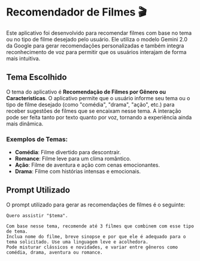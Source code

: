 # Recomendador de Filmes 🎬

Este aplicativo foi desenvolvido para recomendar filmes com base no tema ou no tipo de filme desejado pelo usuário. Ele utiliza o modelo Gemini 2.0 da Google para gerar recomendações personalizadas e também integra reconhecimento de voz para permitir que os usuários interajam de forma mais intuitiva.

## Tema Escolhido

O tema do aplicativo é **Recomendação de Filmes por Gênero ou Caracteristicas**. O aplicativo permite que o usuário informe seu tema ou o tipo de filme desejado (como "comédia", "drama", "ação", etc.) para receber sugestões de filmes que se encaixam nesse tema. A interação pode ser feita tanto por texto quanto por voz, tornando a experiência ainda mais dinâmica.

### Exemplos de Temas:

- **Comédia**: Filme divertido para descontrair.
- **Romance**: Filme leve para um clima romântico.
- **Ação**: Filme de aventura e ação com cenas emocionantes.
- **Drama**: Filme com histórias intensas e emocionais.

## Prompt Utilizado

O prompt utilizado para gerar as recomendações de filmes é o seguinte:

```text
Quero assistir "$tema".

Com base nesse tema, recomende até 3 filmes que combinem com esse tipo de tema. 
Inclua nome do filme, breve sinopse e por que ele é adequado para o tema solicitado. Use uma linguagem leve e acolhedora. 
Pode misturar clássicos e novidades, e variar entre gêneros como comédia, drama, aventura ou romance.
